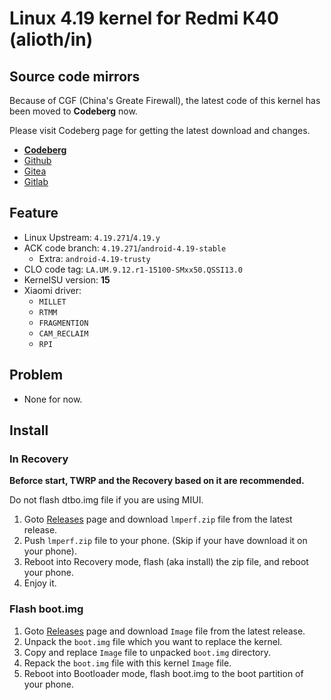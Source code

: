 # Linux 4.19 kernel for Redmi K40 (alioth/in)

## Source code mirrors
Because of CGF (China's Greate Firewall),
the latest code of this kernel has been moved to **Codeberg** now.

Please visit Codeberg page for getting the latest download and changes.

- **[Codeberg](https://gitea.com/LeviMarvin/kernel_xiaomi_alioth)**
- [Github](https://github.com/LeviMarvin/kernel_xiaomi_alioth)
- [Gitea](https://gitea.com/LeviMarvin/kernel_xiaomi_alioth)
- [Gitlab](https://gitlab.com/lmperf/kernel_alioth)

## Feature
- Linux Upstream: `4.19.271`/`4.19.y`
- ACK code branch: `4.19.271`/`android-4.19-stable`
    - Extra: `android-4.19-trusty`
- CLO code tag: `LA.UM.9.12.r1-15100-SMxx50.QSSI13.0`
- KernelSU version: **15**
- Xiaomi driver:
    - `MILLET`
    - `RTMM`
    - `FRAGMENTION`
    - `CAM_RECLAIM`
    - `RPI`

## Problem
- None for now.

## Install
### In Recovery
**Beforce start, TWRP and the Recovery based on it are recommended.**

Do not flash dtbo.img file if you are using MIUI.

1. Goto [Releases](https://codeberg.org/LeviMarvin/kernel_xiaomi_alioth/releases) page
and download `lmperf.zip` file from the latest release.
2. Push `lmperf.zip` file to your phone. (Skip if your have download it on your phone).
3. Reboot into Recovery mode, flash (aka install) the zip file, and reboot your phone.
4. Enjoy it.

### Flash boot.img
1. Goto [Releases](https://codeberg.org/LeviMarvin/kernel_xiaomi_alioth/releases) page
and download `Image` file from the latest release.
2. Unpack the `boot.img` file which you want to replace the kernel.
3. Copy and replace `Image` file to unpacked `boot.img` directory.
4. Repack the `boot.img` file with this kernel `Image` file.
5. Reboot into Bootloader mode, flash boot.img to the boot partition of your phone.
